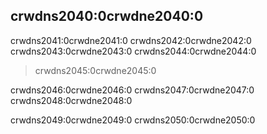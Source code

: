 ## crwdns2040:0crwdne2040:0

crwdns2041:0crwdne2041:0 crwdns2042:0crwdne2042:0 crwdns2043:0crwdne2043:0 crwdns2044:0crwdne2044:0

> crwdns2045:0crwdne2045:0

crwdns2046:0crwdne2046:0 crwdns2047:0crwdne2047:0 crwdns2048:0crwdne2048:0

crwdns2049:0crwdne2049:0 crwdns2050:0crwdne2050:0